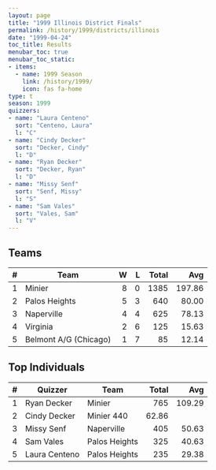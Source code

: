 ```yaml
---
layout: page
title: "1999 Illinois District Finals"
permalink: /history/1999/districts/illinois
date: "1999-04-24"
toc_title: Results
menubar_toc: true
menubar_toc_static:
- items:
  - name: 1999 Season
    link: /history/1999/
    icon: fas fa-home
type: t
season: 1999
quizzers:
- name: "Laura Centeno"
  sort: "Centeno, Laura"
  l: "C"
- name: "Cindy Decker"
  sort: "Decker, Cindy"
  l: "D"
- name: "Ryan Decker"
  sort: "Decker, Ryan"
  l: "D"
- name: "Missy Senf"
  sort: "Senf, Missy"
  l: "S"
- name: "Sam Vales"
  sort: "Vales, Sam"
  l: "V"
---
```


## Teams

|    # | Team                  |    W |    L | Total |    Avg |
| ---: | --------------------- | ---: | ---: | ----: | -----: |
|    1 | Minier                |    8 |    0 |  1385 | 197.86 |
|    2 | Palos Heights         |    5 |    3 |   640 |  80.00 |
|    3 | Naperville            |    4 |    4 |   625 |  78.13 |
|    4 | Virginia              |    2 |    6 |   125 |  15.63 |
|    5 | Belmont A/G (Chicago) |    1 |    7 |    85 |  12.14 |

## Top Individuals

|    # | Quizzer       | Team          | Total |    Avg |
| ---: | ------------- | ------------- | ----: | -----: |
|    1 | Ryan Decker   | Minier        |   765 | 109.29 |
|    2 | Cindy Decker  | Minier 440    | 62.86 |        |
|    3 | Missy Senf    | Naperville    |   405 |  50.63 |
|    4 | Sam Vales     | Palos Heights |   325 |  40.63 |
|    5 | Laura Centeno | Palos Heights |   235 |  29.38 |